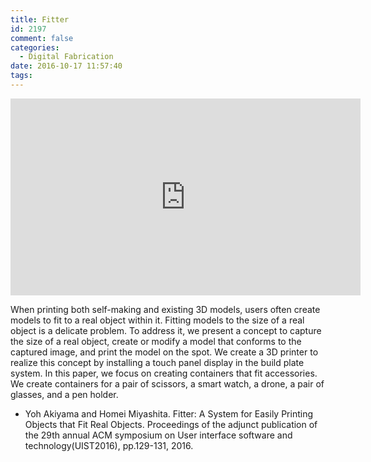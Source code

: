 ```yaml
---
title: Fitter
id: 2197
comment: false
categories:
  - Digital Fabrication
date: 2016-10-17 11:57:40
tags:
---
```



<iframe width="560" height="315" src="https://www.youtube.com/embed/DO-5nfyj7cY" frameborder="0" allowfullscreen></iframe>


When printing both self-making and existing 3D models, users often create models to fit to a real object within it. Fitting models to the size of a real object is a delicate problem. To address it, we present a concept to capture the size of a real object, create or modify a model that conforms to the captured image, and print the model on the spot. We create a 3D printer to realize this concept by installing a touch panel display in the build plate system. In this paper, we focus on creating containers that fit accessories. We create containers for a pair of scissors, a smart watch, a drone, a pair of glasses, and a pen holder.

*   Yoh Akiyama and Homei Miyashita. Fitter: A System for Easily Printing Objects that Fit Real Objects. Proceedings of the adjunct publication of the 29th annual ACM symposium on User interface software and technology(UIST2016), pp.129-131, 2016.
